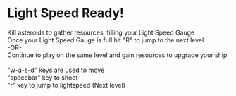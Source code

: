 Light Speed Ready!
=================
Kill asteroids to gather resources, filling your Light Speed Gauge<br/>
Once your Light Speed Gauge is full hit "R" to jump to the next level<br/>
-OR-<br/>
Continue to play on the same level and gain resources to upgrade your ship.<br/>
<br/>
"w-a-s-d" keys are used to move<br/>
"spacebar" key to shoot<br/>
"r" key to jump to lightspeed (Next level)
